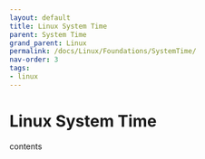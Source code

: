 ```yaml
---
layout: default
title: Linux System Time
parent: System Time
grand_parent: Linux
permalink: /docs/Linux/Foundations/SystemTime/
nav-order: 3
tags:
- linux
---
```


# Linux System Time
contents
